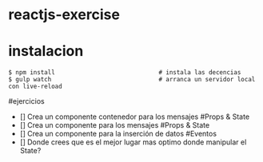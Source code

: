 # reactjs-exercise

# instalacion
```
$ npm install                             # instala las decencias
$ gulp watch                              # arranca un servidor local con live-reload
```

#ejercicios
- [] Crea un componente contenedor para los mensajes                          #Props & State
- [] Crea un componente para los mensajes                                     #Props & State
- [] Crea un componente para la inserción de datos                            #Eventos
- [] Donde crees que es el mejor lugar mas optimo donde manipular el State?
